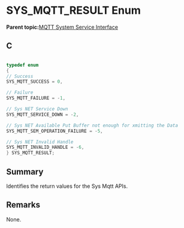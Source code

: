 # SYS\_MQTT\_RESULT Enum

**Parent topic:**[MQTT System Service Interface](GUID-B5FCF623-E7FF-4626-AA04-20BCC3916E44.md)

## C

```c

typedef enum
{
// Success
SYS_MQTT_SUCCESS = 0,

// Failure
SYS_MQTT_FAILURE = -1,

// Sys NET Service Down
SYS_MQTT_SERVICE_DOWN = -2,

// Sys NET Available Put Buffer not enough for xmitting the Data
SYS_MQTT_SEM_OPERATION_FAILURE = -5,

// Sys NET Invalid Handle
SYS_MQTT_INVALID_HANDLE = -6,
} SYS_MQTT_RESULT;

```

## Summary

Identifies the return values for the Sys Mqtt APIs.

## Remarks

None.

